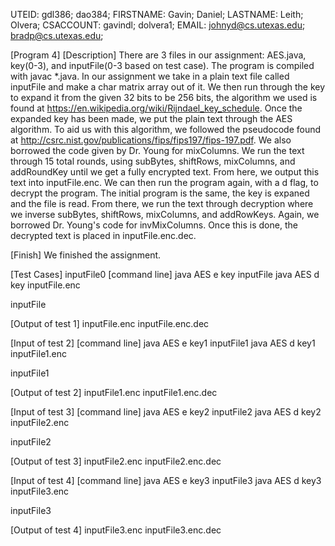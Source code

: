UTEID: gdl386; dao384;
FIRSTNAME: Gavin; Daniel;
LASTNAME: Leith; Olvera;
CSACCOUNT: gavindl; dolvera1;
EMAIL: johnyd@cs.utexas.edu; bradp@cs.utexas.edu;

[Program 4]
[Description]
There are 3 files in our assignment: AES.java, key(0-3), and inputFile(0-3 based on test case). The program is compiled with javac *.java. In our assignment we take in a plain text file called inputFile and make a char matrix array out of it. We then run through the key to expand it from the given 32 bits to be 256 bits, the algorithm we used is found at https://en.wikipedia.org/wiki/Rijndael_key_schedule. Once the expanded key has been made, we put the plain text through the AES algorithm. To aid us with this algorithm, we followed the pseudocode found at http://csrc.nist.gov/publications/fips/fips197/fips-197.pdf. We also borrowed the code given by Dr. Young for mixColumns. We run the text through 15 total rounds, using subBytes, shiftRows, mixColumns, and addRoundKey until we get a fully encrypted text. From here, we output this text into inputFile.enc. We can then run the program again, with a d flag, to decrypt the program. The initial program is the same, the key is expaned and the file is read. From there, we run the text through decryption where we inverse subBytes, shiftRows, mixColumns, and addRowKeys. Again, we borrowed Dr. Young's code for invMixColumns. Once this is done, the decrypted text is placed in inputFile.enc.dec.
 
[Finish]
We finished the assignment.

[Test Cases]
inputFile0
[command line]
java AES e key inputFile
java AES d key inputFile.enc

inputFile

[Output of test 1]
inputFile.enc
inputFile.enc.dec
   
[Input of test 2]
[command line]
java AES e key1 inputFile1
java AES d key1 inputFile1.enc

inputFile1

[Output of test 2]
inputFile1.enc
inputFile1.enc.dec

[Input of test 3]
[command line]
java AES e key2 inputFile2
java AES d key2 inputFile2.enc

inputFile2

[Output of test 3]
inputFile2.enc
inputFile2.enc.dec

[Input of test 4]
[command line]
java AES e key3 inputFile3
java AES d key3 inputFile3.enc

inputFile3

[Output of test 4]
inputFile3.enc
inputFile3.enc.dec
